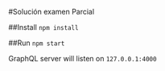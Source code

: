 #Solución examen Parcial

##Install
`npm install`

##Run
`npm start`

GraphQL server will listen on `127.0.0.1:4000`
